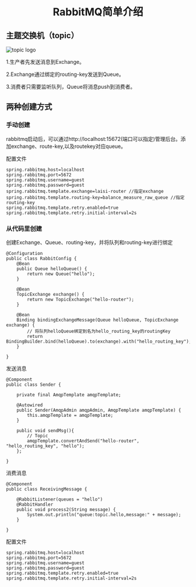 # <center>RabbitMQ简单介绍</center>
## 主题交换机（topic）
![topic logo](https://oss.laisitech.com/rabbitmq-topic-model.png)

1.生产者先发送消息到Exchange。

2.Exchange通过绑定的routing-key发送到Queue。

3.消费者只需要监听队列，Queue将消息push到消费者。

## 两种创建方式

### 手动创建
rabbitmq启动后，可以通过http://localhost:15672(端口可以指定)管理后台。添加exchange、route-key,以及routekey对应queue。

配置文件

	spring.rabbitmq.host=localhost
	spring.rabbitmq.port=5672
	spring.rabbitmq.username=guest
	spring.rabbitmq.password=guest
	spring.rabbitmq.template.exchange=laisi-router //指定exchange
	spring.rabbitmq.template.routing-key=balance_measure_raw_queue //指定routing-key
	spring.rabbitmq.template.retry.enabled=true
	spring.rabbitmq.template.retry.initial-interval=2s

### 从代码里创建

创建Exchange、Queue、routing-key，并将队列和routing-key进行绑定
	
	@Configuration
	public class RabbitConfig {
	    @Bean
	    public Queue helloQueue() {
	        return new Queue("hello");
	    }
	
	    @Bean
	    TopicExchange exchange() {
	        return new TopicExchange("hello-router");
	    }
	
	    @Bean
	    Binding bindingExchangeMessage(Queue helloQueue, TopicExchange exchange) {
	        // 将队列helloQueue绑定到名为hello_routing_key的routingKey
	        return BindingBuilder.bind(helloQueue).to(exchange).with("hello_routing_key");
	    }
	
	}

发送消息

	@Component
	public class Sender {
	
	    private final AmqpTemplate amqpTemplate;
	
	    @Autowired
	    public Sender(AmqpAdmin amqpAdmin, AmqpTemplate amqpTemplate) {
	        this.amqpTemplate = amqpTemplate;
	    }
	
	    public void sendMsg(){
	        // Topic
	        amqpTemplate.convertAndSend("hello-router", "hello_routing_key", "hello");
	    };
	
	}
	
消费消息
	
	@Component
	public class ReceivingMessage {
	
	    @RabbitListener(queues = "hello")
	    @RabbitHandler
	    public void process2(String message) {
	        System.out.println("queue:topic.hello,message:" + message);
	    }
	
	}
	
配置文件

	spring.rabbitmq.host=localhost
	spring.rabbitmq.port=5672
	spring.rabbitmq.username=guest
	spring.rabbitmq.password=guest
	spring.rabbitmq.template.retry.enabled=true
	spring.rabbitmq.template.retry.initial-interval=2s



	

